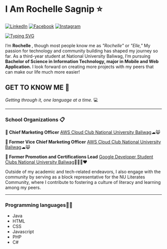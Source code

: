 <h1> I Am Rochelle Sagnip ⭐</h1>

[![LinkedIn](https://img.shields.io/badge/LinkedIn-0077B5?style=for-the-badge&logo=linkedin&logoColor=white)](https://www.linkedin.com/in/rochellesagnip/) 
[![Facebook](https://img.shields.io/badge/Facebook-1877F2?style=for-the-badge&logo=facebook&logoColor=white)](https://www.facebook.com/sagniprochelle/) 
[![Instagram](https://img.shields.io/badge/Instagram-E4405F?style=for-the-badge&logo=instagram&logoColor=white)](https://www.instagram.com/rochellehsgn/)

<a href="https://git.io/typing-svg"><img src="https://readme-typing-svg.demolab.com?font=&weight=500&pause=1000&color=F0E604&background=FFFFFF00&width=550&lines=Hello%2C+I+am+Rochelle+Sagnip;A+BSIT+Student+Major+in+Mobile+and+Web+Applications;From+National+University+Baliwag;Let's+work+together!" alt="Typing SVG" /></a>
<p> I’m <b>Rochelle </b>, though most people know me as <i>"Rochelle"</i> or <i>"Elle,"</i> My passion for technology and community building has shaped my journey so far. As a third-year student at National University Baliwag, I’m pursuing <b>Bachelor of Science in Information Technology, major in Mobile and Web Application.</b> I look forward on creating more projects with my peers that can make our life much more easier! </p>
      <h2>GET TO KNOW ME 👀</h2>
          <i>Getting through it, one language at a time. </i> 💻
      <hr>
      <h3>School Organizations 📋</h3>
      <p><b>🔹 Chief Marketing Officer</b> <a href="https://www.facebook.com/AWSCloudClubNUB" >AWS Cloud Club National University Baliwag</a>☁😸</p>
      <p><b>🔹 Former Vice Chief Marketing Officer</b> <a href="https://www.facebook.com/AWSCloudClubNUB" >AWS Cloud Club National University Baliwag</a>☁😸</p>
      <p><b>🔹 Former Promotion and Certifications Lead</b> <a href="https://www.facebook.com/GDSCNUBaliwag" >Google Developer Student Clubs National University Baliwag</a>💙💚💛❤</p>
<p>Outside of my academic and tech-related endeavors, I also engage with the community by serving as a block representative for the NU Literates Community, where I contribute to   fostering a culture of literacy and learning among my peers.</p>  
<hr>
<h3>Programming languages👩‍💻</h3>
<ul>
  <li>Java</li>
  <li>HTML</li>
  <li>CSS</li>
  <li>Javascript</li>
  <li>PHP</li>
  <li>C#</li>
</ul>




  

<!---
rochellesagnip/rochellesagnip is a ✨ special ✨ repository because its `README.md` (this file) appears on your GitHub profile.
You can click the Preview link to take a look at your changes.
--->
